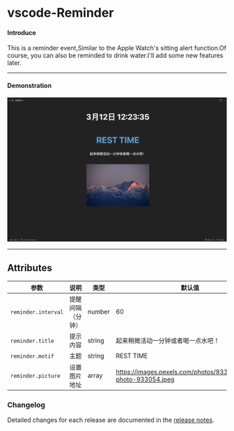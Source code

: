 # vscode-Reminder


#### Introduce

This is a reminder event,Similar to the Apple Watch's sitting alert function.Of course, you can also be reminded to drink water.I'll add some new features later. 


---
#### Demonstration

![demonstration](/demonstration.png)

---
## Attributes

| 参数                | 说明             | 类型   | 默认值                                                           |
| ------------------- | ---------------- | ------ | ---------------------------------------------------------------- |
| `reminder.interval` | 提醒间隔（分钟） | number | 60                                                               |
| `reminder.title`    | 提示内容         | string | 起来稍微活动一分钟或者喝一点水吧！                               |
| `reminder.motif`    | 主题             | string | REST TIME                                                        |
| `reminder.picture`  | 设置图片地址     | array  | https://images.pexels.com/photos/933054/pexels-photo-933054.jpeg |




### Changelog

Detailed changes for each release are documented in the [release notes](/CHANGELOG.md).

